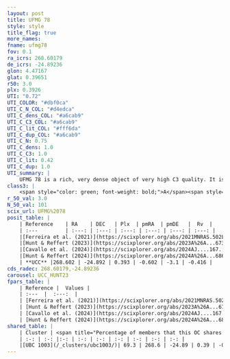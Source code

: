 ```yaml
---
layout: post
title: UFMG 78
style: style
title_flag: true
more_names: 
fname: ufmg78
fov: 0.1
ra_icrs: 268.60179
de_icrs: -24.89236
glon: 4.47167
glat: 0.39651
r50: 3.0
plx: 0.3926
UTI: "0.72"
UTI_COLOR: "#dbf0ca"
UTI_C_N_COL: "#d4edca"
UTI_C_dens_COL: "#a6cab9"
UTI_C_C3_COL: "#a6cab9"
UTI_C_lit_COL: "#fff6da"
UTI_C_dup_COL: "#a6cab9"
UTI_C_N: 0.75
UTI_C_dens: 1.0
UTI_C_C3: 1.0
UTI_C_lit: 0.42
UTI_C_dup: 1.0
UTI_summary: |
    UFMG 78 is a rich, very dense object of very high C3 quality. It is poorly studied in the literature. This object shares a significant percentage of members with a later reported entry.
class3: |
    <span style="color: green; font-weight: bold;">A</span><span style="color: green; font-weight: bold;">A</span>
r_50_val: 3.0
N_50_val: 101
scix_url: UFMG%2078
posit_table: |
    | Reference    | RA    | DEC   | Plx  | pmRA  | pmDE   |  Rv  |
    | :---         | :---: | :---: | :---: | :---: | :---: | :---: |
    |[Ferreira et al. (2021)](https://scixplorer.org/abs/2021MNRAS.502L..90F) | 268.613 | -24.891 | 0.377 | -0.623 | -3.008 | -- |
    |[Hunt & Reffert (2023)](https://scixplorer.org/abs/2023A%26A...673A.114H) | 268.599 | -24.893 | 0.4 | -0.582 | -3.092 | -- |
    |[Cavallo et al. (2024)](https://scixplorer.org/abs/2024AJ....167...12C) | 268.605 | -24.886 | 0.4 | -- | -- | -- |
    |[Hunt & Reffert (2024)](https://scixplorer.org/abs/2024A%26A...686A..42H) | 268.599 | -24.893 | 0.4 | -0.582 | -3.092 | -- |
    | **UCC** |268.602 | -24.892 | 0.393 | -0.602 | -3.1 | -0.416 | 
cds_radec: 268.60179,-24.89236
carousel: UCC_HUNT23
fpars_table: |
    | Reference |  Values |
    | :---  |  :---:  |
    | [Ferreira et al. (2021)](https://scixplorer.org/abs/2021MNRAS.502L..90F) | `E(B-V)=0.8, Dmod=11.0, logt=8.9` |
    | [Hunt & Reffert (2023)](https://scixplorer.org/abs/2023A%26A...673A.114H) | `AV50=3.231, diffAV50=1.905, MOD50=11.781, logAge50=7.97` |
    | [Cavallo et al. (2024)](https://scixplorer.org/abs/2024AJ....167...12C) | `AV50=3.4, dMod50=13.08, logAge50=8.08, [Fe/H]50=-1.61` |
    | [Hunt & Reffert (2024)](https://scixplorer.org/abs/2024A%26A...686A..42H) | `MassJ=745.020` |
shared_table: |
    | Cluster | <span title="Percentage of members that this OC shares with the ones listed">%</span>   | RA   | DEC   | Plx   | pmRA  | pmDE  | Rv | UTI |
    | :-: | :-: |:-: | :-: | :-: | :-: | :-: | :-: | :-: |
    |[UBC 1003](/_clusters/ubc1003/)| 69.3 | 268.6 | -24.89 | 0.39 | -0.59 | -3.11 | -10.83 |0.0 |
---
```

